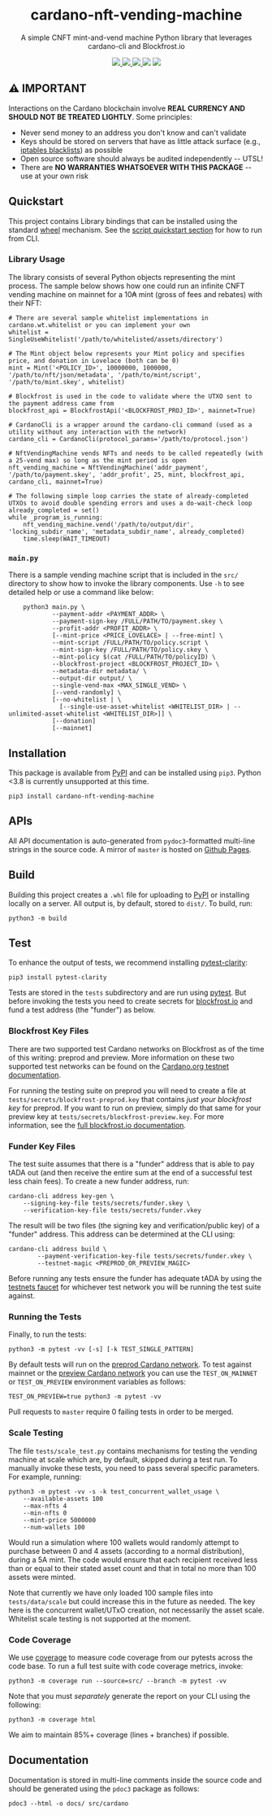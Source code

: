 
<p align="center">
  <h1 align="center">cardano-nft-vending-machine</h1>
  <p align="center">A simple CNFT mint-and-vend machine Python library that leverages cardano-cli and Blockfrost.io</p>
  <p align="center">
    <a href="https://github.com/thaddeusdiamond/cardano-nft-vending-machine">
      <img src="https://img.shields.io/github/commit-activity/m/thaddeusdiamond/cardano-vending-machine?style=for-the-badge" />
    </a>
    <a href="https://pypi.org/project/cardano-nft-vending-machine">
      <img src="https://img.shields.io/pypi/v/cardano-nft-vending-machine?style=for-the-badge" />
    </a>
    <a href="https://pypi.org/project/cardano-nft-vending-machine">
      <img src="https://img.shields.io/pypi/dw/cardano-nft-vending-machine?style=for-the-badge" />
    </a>
    <img src="https://img.shields.io/pypi/l/cardano-nft-vending-machine?style=for-the-badge" />
    <a href="https://twitter.com/wildtangz">
      <img src="https://img.shields.io/twitter/follow/wildtangz?style=for-the-badge&logo=twitter" />
    </a>
  </p>
</p>

## :warning: **IMPORTANT**
Interactions on the Cardano blockchain involve **REAL CURRENCY AND SHOULD NOT BE TREATED LIGHTLY**.  Some principles:
* Never send money to an address you don't know and can't validate
* Keys should be stored on servers that have as little attack surface (e.g., [iptables blacklists](https://www.cyberciti.biz/tips/linux-iptables-4-block-all-incoming-traffic-but-allow-ssh.html)) as possible
* Open source software should always be audited independently -- UTSL!
* There are **NO WARRANTIES WHATSOEVER WITH THIS PACKAGE** -- use at your own risk
## Quickstart
This project contains Library bindings that can be installed using the standard [wheel](https://pypi.org/project/wheel/) mechanism.  See the [script quickstart section](#cardano_vending_machinepy) for how to run from CLI.
### Library Usage
The library consists of several Python objects representing the mint process.  The sample below shows how one could run an infinite CNFT vending machine on mainnet for a 10₳ mint (gross of fees and rebates) with their NFT:

    # There are several sample whitelist implementations in cardano.wt.whitelist or you can implement your own
    whitelist = SingleUseWhitelist('/path/to/whitelisted/assets/directory')

    # The Mint object below represents your Mint policy and specifies price, and donation in Lovelace (both can be 0)
    mint = Mint('<POLICY_ID>', 10000000, 1000000, '/path/to/nft/json/metadata', '/path/to/mint/script', '/path/to/mint.skey', whitelist)

    # Blockfrost is used in the code to validate where the UTXO sent to the payment address came from
    blockfrost_api = BlockfrostApi('<BLOCKFROST_PROJ_ID>', mainnet=True)

    # CardanoCli is a wrapper around the cardano-cli command (used as a utility without any interaction with the network)
    cardano_cli = CardanoCli(protocol_params='/path/to/protocol.json')

    # NftVendingMachine vends NFTs and needs to be called repeatedly (with a 25-vend max) so long as the mint period is open
    nft_vending_machine = NftVendingMachine('addr_payment', '/path/to/payment.skey', 'addr_profit', 25, mint, blockfrost_api, cardano_cli, mainnet=True)

    # The following simple loop carries the state of already-completed UTXOs to avoid double spending errors and uses a do-wait-check loop
    already_completed = set()
    while _program_is_running:
        nft_vending_machine.vend('/path/to/output/dir', 'locking_subdir_name', 'metadata_subdir_name', already_completed)
        time.sleep(WAIT_TIMEOUT)

### ``main.py``
There is a sample vending machine script that is included in the ``src/`` directory to show how to invoke the library components.  Use ``-h`` to see detailed help or use a command like below:

        python3 main.py \
                --payment-addr <PAYMENT_ADDR> \
                --payment-sign-key /FULL/PATH/TO/payment.skey \
                --profit-addr <PROFIT_ADDR> \
                [--mint-price <PRICE_LOVELACE> | --free-mint] \
                --mint-script /FULL/PATH/TO/policy.script \
                --mint-sign-key /FULL/PATH/TO/policy.skey \
                --mint-policy $(cat /FULL/PATH/TO/policyID) \
                --blockfrost-project <BLOCKFROST_PROJECT_ID> \
                --metadata-dir metadata/ \
                --output-dir output/ \
                --single-vend-max <MAX_SINGLE_VEND> \
                [--vend-randomly] \
                [--no-whitelist | \
                  [--single-use-asset-whitelist <WHITELIST_DIR> | --unlimited-asset-whitelist <WHITELIST_DIR>]] \
                [--donation]
                [--mainnet]
## Installation
This package is available from [PyPI](https://pypi.org/) and can be installed using ``pip3``.  Python <3.8 is currently unsupported at this time.

	pip3 install cardano-nft-vending-machine
## APIs
All API documentation is auto-generated from ``pydoc3``-formatted multi-line strings in the source code.  A mirror of ``master`` is hosted on [Github Pages](https://thaddeusdiamond.github.io/cardano-nft-vending-machine/cardano/).
## Build
Building this project creates a ``.whl`` file for uploading to [PyPI]() or installing locally on a server.  All output is, by default, stored to ``dist/``.  To build, run:

	python3 -m build
## Test
To enhance the output of tests, we recommend installing [pytest-clarity](https://pypi.org/project/pytest-clarity/):

	pip3 install pytest-clarity
Tests are stored in the ``tests`` subdirectory and are run using [pytest](https://docs.pytest.org/en/7.1.x/).  But before invoking the tests you need to create secrets for [blockfrost.io](https://blockfrost.io) and fund a test address (the "funder") as below.

### Blockfrost Key Files
There are two supported test Cardano networks on Blockfrost as of the time of this writing: preprod and preview.  More information on these two supported test networks can be found on the [Cardano.org testnet documentation](https://docs.cardano.org/cardano-testnet/getting-started).

For running the testing suite on preprod you will need to create a file at ``tests/secrets/blockfrost-preprod.key`` that contains *just your blockfrost key* for preprod. If you want to run on preview, simply do that same for your preview key at ``tests/secrets/blockfrost-preview.key``.  For more information, see the [full blockfrost.io documentation](https://docs.blockfrost.io/).

### Funder Key Files
The test suite assumes that there is a "funder" address that is able to pay tADA out (and then receive the entire sum at the end of a successful test less chain fees).  To create a new funder address, run:

	cardano-cli address key-gen \
		--signing-key-file tests/secrets/funder.skey \
		--verification-key-file tests/secrets/funder.vkey

The result will be two files (the signing key and verification/public key) of a "funder" address.  This address can be determined at the CLI using:

	cardano-cli address build \
            --payment-verification-key-file tests/secrets/funder.vkey \
            --testnet-magic <PREPROD_OR_PREVIEW_MAGIC>

Before running any tests ensure the funder has adequate tADA by using the [testnets faucet](https://docs.cardano.org/cardano-testnet/tools/faucet) for whichever test network you will be running the test suite against.

### Running the Tests
Finally, to run the tests:

	python3 -m pytest -vv [-s] [-k TEST_SINGLE_PATTERN]
By default tests will run on the [preprod Cardano network](https://docs.cardano.org/cardano-testnet/getting-started#late-stagetestingnetworks).  To test against mainnet or the [preview Cardano network](https://docs.cardano.org/cardano-testnet/getting-started#early-stagetestingnetworks) you can use the `TEST_ON_MAINNET` or `TEST_ON_PREVIEW` environment variables as follows:

	TEST_ON_PREVIEW=true python3 -m pytest -vv
Pull requests to ``master`` require 0 failing tests in order to be merged.

### Scale Testing
The file `tests/scale_test.py` contains mechanisms for testing the vending machine at scale which are, by default, skipped during a test run.  To manually invoke these tests, you need to pass several specific parameters.  For example, running:

	python3 -m pytest -vv -s -k test_concurrent_wallet_usage \
		--available-assets 100
		--max-nfts 4
		--min-nfts 0
		--mint-price 5000000
		--num-wallets 100

Would run a simulation where 100 wallets would randomly attempt to purchase between 0 and 4 assets (according to a normal distribution), during a 5A mint.  The code would ensure that each recipient received less than or equal to their stated asset count and that in total no more than 100 assets were minted.

Note that currently we have only loaded 100 sample files into `tests/data/scale` but could increase this in the future as needed.  The key here is the concurrent wallet/UTxO creation, not necessarily the asset scale.  Whitelist scale testing is not supported at the moment.

### Code Coverage
We use [coverage](https://coverage.readthedocs.io/en/6.4.4/) to measure code coverage from our pytests across the code base.  To run a full test suite with code coverage metrics, invoke:

	python3 -m coverage run --source=src/ --branch -m pytest -vv
Note that you must *separately* generate the report on your CLI using the following:

	python3 -m coverage html
We aim to maintain 85%+ coverage (lines + branches) if possible.

## Documentation
Documentation is stored in multi-line comments inside the source code and should be generated using the ``pdoc3`` package as follows:

    pdoc3 --html -o docs/ src/cardano
